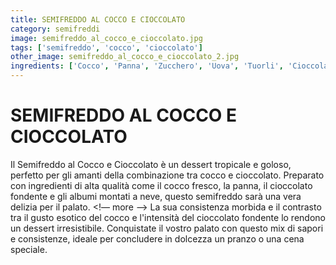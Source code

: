 ```yaml
---
title: SEMIFREDDO AL COCCO E CIOCCOLATO
category: semifreddi
image: semifreddo_al_cocco_e_cioccolato.jpg
tags: ['semifreddo', 'cocco', 'cioccolato']
other_image: semifreddo_al_cocco_e_cioccolato_2.jpg
ingredients: ['Cocco', 'Panna', 'Zucchero', 'Uova', 'Tuorli', 'Cioccolato Fondente', 'Cacao Amaro']
---
```

# SEMIFREDDO AL COCCO E CIOCCOLATO
Il Semifreddo al Cocco e Cioccolato è un dessert tropicale e goloso, perfetto per gli amanti della combinazione tra cocco e cioccolato. Preparato con ingredienti di alta qualità come il cocco fresco, la panna, il cioccolato fondente e gli albumi montati a neve, questo semifreddo sarà una vera delizia per il palato.
<!— more —>
La sua consistenza morbida e il contrasto tra il gusto esotico del cocco e l'intensità del cioccolato fondente lo rendono un dessert irresistibile. Conquistate il vostro palato con questo mix di sapori e consistenze, ideale per concludere in dolcezza un pranzo o una cena speciale.
